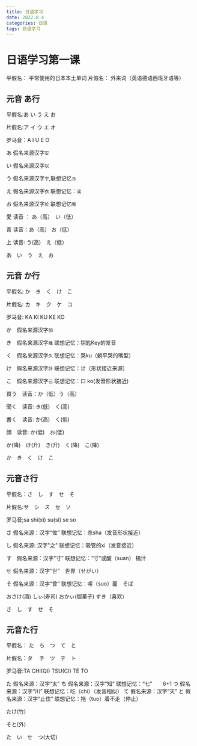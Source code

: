 ```yaml
---
title: 日语学习
date: 2022.8.4
categories: 日语
tags: 日语学习
---
```



# 日语学习第一课

平假名： 平常使用的日本本土单词
片假名： 外来词（英语德语西班牙语等）

## 元音 あ行

平假名:あ い う え お

片假名:ア イ ウ エ オ

罗马音：A I U E O 

あ 假名来源汉字`安`

い 假名来源汉字`以`

う 假名来源汉字`宇`,联想记忆:`5`

え 假名来源汉字`衣` 联想记忆：`诶`

お 假名来源汉字`於` 联想记忆`哦`

愛 读音 ： あ（高）　い（低）

青 读音：あ（高） お（低）

上 读音: う(高)　え（低）

あ　い　う　え　お

## 元音 か行

平假名: か　き　く　け　こ

片假名: カ　キ　ク　ケ　コ

罗马音: KA KI KU KE KO

か　假名来源汉字`加`

き　假名来源汉字`幾` 联想记忆：钥匙Key的发音

く　假名来源汉字`久` 联想记忆：哭ku（躺平哭的嘴型）

け　假名来源汉字`計` 联想记忆：计（形状接近来源）

こ　假名来源汉字`己` 联想记忆：口 ko(发音形状接近)

買う　读音：か（低）う（高）

聞く　读音: き(低)　く(高)

書く　读音: か(高)　く(低)

顔　读音: か(低)　お(低)

か(降)　け(升)　き(升)　く(降)　こ(降)　　  

か　き　く　け　こ　　

## 元音さ行

平假名：さ　し　す　せ　そ

片假名:サ　シ　ス　セ　ソ

罗马音;sa shi(xi) su(si) se so

さ 假名来源：汉字“佐” 联想记忆：杀sha（发音形状接近）

し 假名来源: 汉字"之" 联想记忆：吸管的xi（发音接近）

す　假名来源：汉字“寸” 联想记忆：“寸”或酸（suan） 橘汁

せ 假名来源：汉字“世”　世界（せがい）

そ 假名来源：汉字“曾” 联想记忆：嗦（suo）面　そば


おさけ(酒)  しぃ(寿司)  おかぃ(御菓子)  すき（喜欢）

さ　し　す　せ　そ

## 元音た行

平假名： た　ち　つ　て　と

片假名：タ　 チ　ツ　テ　ト

罗马音:TA CHI(QI) TSU(CI) TE TO


た 假名来源：汉字“太”
ち 假名来源：汉字“知” 联想记忆：“七”　　6+1
つ 假名来源：汉字“川” 联想记忆：吃（chi）（发音相似）
て 假名来源：汉字“天”
と 假名来源：汉字“止住” 联想记忆：拖（tuo）着不走（停止）

たけ(竹)

そと(外)

た　い　せ　つ(大切)

